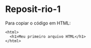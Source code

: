 # Reposit-rio-1
Para copiar o código em HTML:

```
<html>
  <h1>Meu primeiro arquivo HTML</h1>
</html>
```
